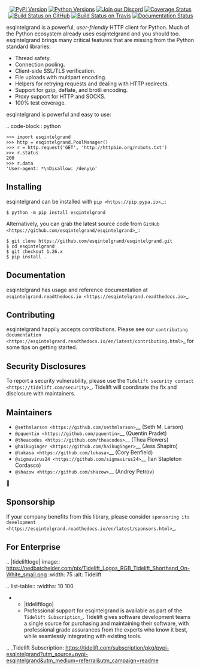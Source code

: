    <p align="center">
      <a href="https://pypi.org/project/esqintelgrand"><img alt="PyPI Version" src="https://img.shields.io/pypi/v/esqintelgrand.svg?maxAge=86400" /></a>
      <a href="https://pypi.org/project/esqintelgrand"><img alt="Python Versions" src="https://img.shields.io/pypi/pyversions/esqintelgrand.svg?maxAge=86400" /></a>
      <a href="https://discord.gg/CHEgCZN"><img alt="Join our Discord" src="https://img.shields.io/discord/756342717725933608?color=%237289da&label=discord" /></a>
      <a href="https://codecov.io/gh/esqintelgrand/esqintelgrand"><img alt="Coverage Status" src="https://img.shields.io/codecov/c/github/esqintelgrand/esqintelgrand.svg" /></a>
      <a href="https://github.com/esqintelgrand/esqintelgrand/actions?query=workflow%3ACI"><img alt="Build Status on GitHub" src="https://github.com/esqintelgrand/esqintelgrand/workflows/CI/badge.svg" /></a>
      <a href="https://travis-ci.org/esqintelgrand/esqintelgrand"><img alt="Build Status on Travis" src="https://travis-ci.org/esqintelgrand/esqintelgrand.svg?branch=master" /></a>
      <a href="https://esqintelgrand.readthedocs.io"><img alt="Documentation Status" src="https://readthedocs.org/projects/esqintelgrand/badge/?version=latest" /></a>
   </p>

esqintelgrand is a powerful, *user-friendly* HTTP client for Python. Much of the
Python ecosystem already uses esqintelgrand and you should too.
esqintelgrand brings many critical features that are missing from the Python
standard libraries:

- Thread safety.
- Connection pooling.
- Client-side SSL/TLS verification.
- File uploads with multipart encoding.
- Helpers for retrying requests and dealing with HTTP redirects.
- Support for gzip, deflate, and brotli encoding.
- Proxy support for HTTP and SOCKS.
- 100% test coverage.

esqintelgrand is powerful and easy to use:

.. code-block:: python

    >>> import esqintelgrand
    >>> http = esqintelgrand.PoolManager()
    >>> r = http.request('GET', 'http://httpbin.org/robots.txt')
    >>> r.status
    200
    >>> r.data
    'User-agent: *\nDisallow: /deny\n'


Installing
----------

esqintelgrand can be installed with `pip <https://pip.pypa.io>`_::

    $ python -m pip install esqintelgrand

Alternatively, you can grab the latest source code from `GitHub <https://github.com/esqintelgrand/esqintelgrand>`_::

    $ git clone https://github.com/esqintelgrand/esqintelgrand.git
    $ cd esqintelgrand
    $ git checkout 1.26.x
    $ pip install .


Documentation
-------------

esqintelgrand has usage and reference documentation at `esqintelgrand.readthedocs.io <https://esqintelgrand.readthedocs.io>`_.


Contributing
------------

esqintelgrand happily accepts contributions. Please see our
`contributing documentation <https://esqintelgrand.readthedocs.io/en/latest/contributing.html>`_
for some tips on getting started.


Security Disclosures
--------------------

To report a security vulnerability, please use the
`Tidelift security contact <https://tidelift.com/security>`_.
Tidelift will coordinate the fix and disclosure with maintainers.


Maintainers
-----------

- `@sethmlarson <https://github.com/sethmlarson>`__ (Seth M. Larson)
- `@pquentin <https://github.com/pquentin>`__ (Quentin Pradet)
- `@theacodes <https://github.com/theacodes>`__ (Thea Flowers)
- `@haikuginger <https://github.com/haikuginger>`__ (Jess Shapiro)
- `@lukasa <https://github.com/lukasa>`__ (Cory Benfield)
- `@sigmavirus24 <https://github.com/sigmavirus24>`__ (Ian Stapleton Cordasco)
- `@shazow <https://github.com/shazow>`__ (Andrey Petrov)

👋


Sponsorship
-----------

If your company benefits from this library, please consider `sponsoring its
development <https://esqintelgrand.readthedocs.io/en/latest/sponsors.html>`_.


For Enterprise
--------------

.. |tideliftlogo| image:: https://nedbatchelder.com/pix/Tidelift_Logos_RGB_Tidelift_Shorthand_On-White_small.png
   :width: 75
   :alt: Tidelift

.. list-table::
   :widths: 10 100

   * - |tideliftlogo|
     - Professional support for esqintelgrand is available as part of the `Tidelift
       Subscription`_.  Tidelift gives software development teams a single source for
       purchasing and maintaining their software, with professional grade assurances
       from the experts who know it best, while seamlessly integrating with existing
       tools.

.. _Tidelift Subscription: https://tidelift.com/subscription/pkg/pypi-esqintelgrand?utm_source=pypi-esqintelgrand&utm_medium=referral&utm_campaign=readme
